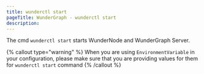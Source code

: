 ```yaml
---
title: wunderctl start
pageTitle: WunderGraph - wunderctl start
description:
---
```


The cmd `wunderctl start` starts WunderNode and WunderGraph Server.

{% callout type="warning" %}
When you are using `EnvironmentVariable` in your configuration,
please make sure that you are providing values for them for `wunderctl start` command
{% /callout %}
